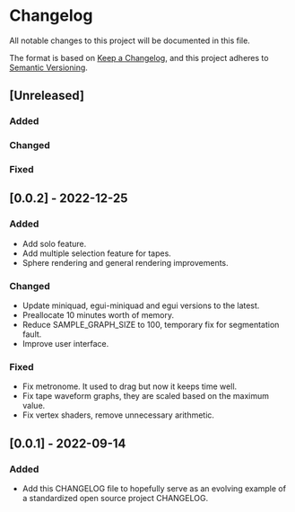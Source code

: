 # Changelog
All notable changes to this project will be documented in this file.

The format is based on [Keep a Changelog](https://keepachangelog.com/en/1.0.0/),
and this project adheres to [Semantic Versioning](https://semver.org/spec/v2.0.0.html).

## [Unreleased]
### Added
### Changed
### Fixed

## [0.0.2] - 2022-12-25
### Added
- Add solo feature.
- Add multiple selection feature for tapes.
- Sphere rendering and general rendering improvements.

### Changed
- Update miniquad, egui-miniquad and egui versions to the latest.
- Preallocate 10 minutes worth of memory.
- Reduce SAMPLE_GRAPH_SIZE to 100, temporary fix for segmentation fault.
- Improve user interface.

### Fixed
- Fix metronome. It used to drag but now it keeps time well.
- Fix tape waveform graphs, they are scaled based on the maximum value.
- Fix vertex shaders, remove unnecessary arithmetic.

## [0.0.1] - 2022-09-14
### Added
- Add this CHANGELOG file to hopefully serve as an evolving example of a
  standardized open source project CHANGELOG.
